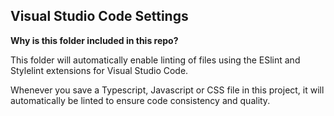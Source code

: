 ## Visual Studio Code Settings

**Why is this folder included in this repo?**

This folder will automatically enable linting of files using the ESlint and Stylelint extensions for Visual Studio Code.

Whenever you save a Typescript, Javascript or CSS file in this project, it will automatically be linted to ensure code consistency and quality.

